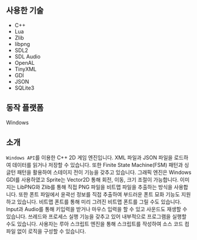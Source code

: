 ## 사용한 기술

- C++
- Lua
- Zlib
- libpng
- SDL2
- SDL Audio
- OpenAL
- TinyXML
- GDI
- JSON
- SQLite3

## 동작 플랫폼

Windows

## 소개

`Windows API`를 이용한 C++ 2D 게임 엔진입니다. XML 파일과 JSON
파일을 로드하여 데이터를 읽거나 저장할 수 있습니다. 또한
Finite State Machine(FSM) 패턴과 싱글턴 패턴을 활용하여
스테이지 전이 기능을 갖추고 있습니다. 그래픽 엔진은 Windows
GDI를 사용하였고 Sprite는 Vector2D 통해 회전, 이동, 크기
조절이 가능합니다. 이미지는 LibPNG와 Zlib를 통해 직접 PNG
파일을 비트맵 파일을 추출하는 방식을 사용합니다. 또한 폰트
파일에서 윤곽선 정보를 직접 추출하여 부드러운 폰트 묘화 기능도
지원하고 있습니다. 비트맵 폰트를 통해 미리 그려진 비트맵
폰트를 그릴 수도 있습니다. Input과 Audio를 통해 키입력을
받거나 마우스 입력을 할 수 있고 사운드도 재생할 수 있습니다.
쓰레드와 프로세스 실행 기능을 갖추고 있어 내부적으로
프로그램을 실행할 수도 있습니다. 사용자는 루아 스크립트 엔진을
통해 스크립트를 작성하여 소스 코드 컴파일 없이 로직을 구성할
수 있습니다.
